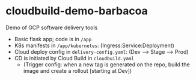 # cloudbuild-demo-barbacoa

Demo of GCP software delivery tools


- Basic flask app; code is in `/app`
- K8s manifests in `/app/kubernetes`: (Ingress:Service:Deployment)
- Cloud deploy config in `delivery-config.yaml`: (Dev --> Stage --> Prod)
- CD is initiated by Cloud Build in `cloudbuild.yaml`
  - (Trigger config: when a new tag is generated on the repo, build the image and create a rollout [starting at Dev])
